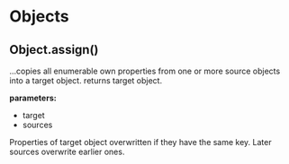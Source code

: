 # Objects

## Object.assign()
...copies all enumerable own properties from one or more source objects into a target object. returns target object. 

__parameters:__ 
* target
* sources



Properties of target object overwritten if they have the same key. Later sources overwrite earlier ones.